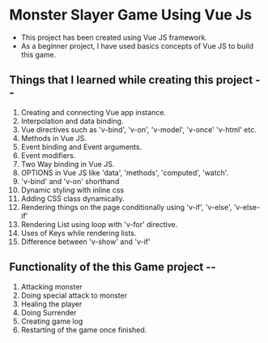 # Monster Slayer Game Using Vue Js

* This project has been created using Vue JS framework.
* As a beginner project, I have used basics concepts of Vue JS to build this game.


## Things that I learned while creating this project -- 
1. Creating and connecting Vue app instance.
2. Interpolation and data binding.
3. Vue directives such as 'v-bind', 'v-on', 'v-model', 'v-once' 'v-html' etc.
4. Methods in Vue JS.
5. Event binding and Event arguments.
6. Event modifiers.
7. Two Way binding in Vue JS.
8. OPTIONS in Vue JS like 'data', 'methods', 'computed', 'watch'.
9. 'v-bind' and 'v-on' shorthand
10. Dynamic styling with inline css
11. Adding CSS class dynamically.
12. Rendering things on the page conditionally using 'v-if', 'v-else', 'v-else-if'
13. Rendering List using loop with 'v-for' directive.
14. Uses of Keys while rendering lists.
15. Difference between 'v-show' and 'v-if'


## Functionality of the this Game project -- 

1. Attacking monster
2. Doing special attack to monster
3. Healing the player
4. Doing Surrender
5. Creating game log
6. Restarting of the game once finished.
